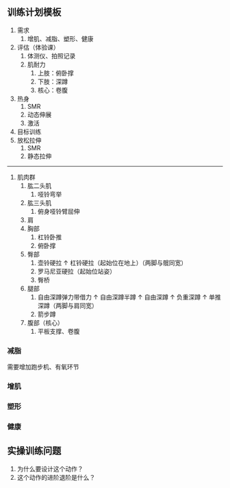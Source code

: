 ## 训练计划模板

1. 需求
   1. 增肌、减脂、塑形、健康
2. 评估（体验课）
   1. 体测仪、拍照记录
   2. 肌耐力
      1. 上肢：俯卧撑
      2. 下肢：深蹲
      3. 核心：卷腹
3. 热身
   1. SMR
   2. 动态伸展
   3. 激活
4. 目标训练
5. 放松拉伸
   1. SMR
   2. 静态拉伸

---

1. 肌肉群
   1. 肱二头肌
      1. 哑铃弯举
   2. 肱三头肌
      1. 俯身哑铃臂屈伸
   3. 肩
   4. 胸部
      1. 杠铃卧推
      2. 俯卧撑
   5. 臀部
      1. 壶铃硬拉 ↑ 杠铃硬拉（起始位在地上）（两脚与髋同宽）
      2. 罗马尼亚硬拉（起始位站姿）
      3. 臀桥
   6. 腿部
      1. 自由深蹲弹力带借力 ↑ 自由深蹲半蹲 ↑ 自由深蹲 ↑ 负重深蹲 ↑ 单推深蹲（两脚与肩同宽）
      2. 箭步蹲
   7. 腹部（核心）
      1. 平板支撑、卷腹

### 减脂

需要增加跑步机、有氧环节

### 增肌

### 塑形

### 健康

## 实操训练问题

1. 为什么要设计这个动作？
2. 这个动作的进阶退阶是什么？
